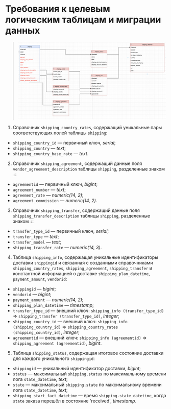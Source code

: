 # Требования к целевым логическим таблицам и миграции данных

> ![Схема целевой модели данных](data/target_datamodel_er.png)

1. Справочник `shipping_country_rates`, содержащий уникальные пары соответствующих полей таблицы `shipping`:
+ `shipping_country_id` — первичный ключ, _serial_;
+ `shipping_country` — _text_;
+ `shipping_country_base_rate` — _text_.

2. Справочник `shipping_agreement`, содержащий данные поля `vendor_agreement_description` таблицы `shipping`, разделенные знаком `:`:
+ `agreementid` — первичный ключ, _bigint_;
+ `agreement_number` — _text_;
+ `agreement_rate` — _numeric(14, 2)_;
+ `agreement_commission` — _numeric(14, 2)_.

3. Справочник `shipping_transfer`, содержащий данные поля `shipping_transfer_description` таблицы `shipping`, разделенные знаком `:`:
+ `transfer_type_id` — первичный ключ, _serial_;
+ `transfer_type` — _text_;
+ `transfer_model` — _text_;
+ `shipping_transfer_rate` — _numeric(14, 3)_.

4. Таблица `shipping_info`, содержащая уникальные идентификаторы доставки `shippingid` и связанная с созданными справочниками `shipping_country_rates`, `shipping_agreement`, `shipping_transfer` и константной информацией о доставке `shipping_plan_datetime`, `payment_amount`, `vendorid`:
+ `shippingid` — _bigint_;
+ `vendorid` — _bigint_;
+ `payment_amount` — _numeric(14, 2)_;
+ `shipping_plan_datetime` — _timestamp_;
+ `transfer_type_id` — внешний ключ: `shipping_info (transfer_type_id)` => `shipping_transfer (transfer_type_id)`, _integer_;
+ `shipping_country_id` — внешний ключ: `shipping_info (shipping_country_id)` => `shipping_country_rates (shipping_country_id)`, _integer_;
+ `agreementid` — внешний ключ: `shipping_info (agreementid)` => `shipping_agreement (agreementid)`, _bigint_.

5. Таблица `shipping_status`, содержащая итоговое состояние доставки для каждого уникального `shippingid`:
+ `shippingid` — уникальный идентификатор доставки, _bigint_;
+ `status` — максимальный `shipping.status` по максимальному времени лога `state_datetime`, _text_;
+ `state` — максимальный `shipping.state` по максимальному времени лога `state_datetime`, _text_;
+ `shipping_start_fact_datetime` — время `shipping.state_datetime`, когда `state` заказа перешёл в состояние 'received', _timestamp_.
